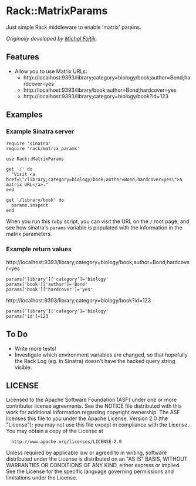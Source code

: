 Rack::MatrixParams
==================

Just simple Rack middleware to enable 'matrix' params.

*Originally developed by [Michal Fojtik](https://github.com/mifo/rack-matrix-params).*

Features
--------

- Allow you to use Matrix URLs:
  - http://localhost:9393/library;category=biology/book;author=Bond;hardcover=yes
  - http://localhost:9393/library/book;author=Bond;hardcover=yes
  - http://localhost:9393/library;category=biology/book?id=123

Examples
--------

### Example Sinatra server

    require 'sinatra'
    require 'rack/matrix_params'

    use Rack::MatrixParams

    get '/' do
      "Visit <a href=\"/library;category=biology/book;author=Bond;hardcover=yes\">a matrix URL</a>."
    end

    get '/library/book' do
      params.inspect
    end

When you run this ruby script, you can visit the URL on the `/` root page, and see how sinatra's `params` variable is populated with the information in the matrix parameters.

### Example return values

http://localhost:9393/library;category=biology/book;author=Bond;hardcover=yes

    params['library']['category']='biology'
    params['book']['author']='Bond'
    params['book']['hardcover']='yes'

http://localhost:9393/library;category=biology/book?id=123

    params['library']['category']='biology'
    params['id']=123

To Do
-----

* Write more tests!
* Investigate which environment variables are changed, so that hopefully the Rack Log (eg. in Sinatra) doesn't have the hacked query string visible.

LICENSE
-------

Licensed to the Apache Software Foundation (ASF) under one or more
contributor license agreements.  See the NOTICE file distributed with
this work for additional information regarding copyright ownership.  The
ASF licenses this file to you under the Apache License, Version 2.0 (the
"License"); you may not use this file except in compliance with the
License.  You may obtain a copy of the License at

      http://www.apache.org/licenses/LICENSE-2.0

Unless required by applicable law or agreed to in writing, software
distributed under the License is distributed on an "AS IS" BASIS, WITHOUT
WARRANTIES OR CONDITIONS OF ANY KIND, either express or implied.  See the
License for the specific language governing permissions and limitations
under the License.
